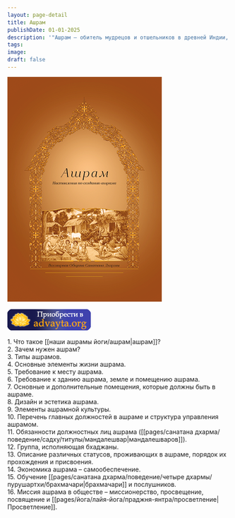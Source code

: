 ```yaml
---
layout: page-detail
title: Ашрам
publishDate: 01-01-2025
description: '"Ашрам – обитель мудрецов и отшельников в древней Индии, которая обычно располагалась в отдалённой местности – в горах или в лесу. Ашрам – пространство божественной мистерии, рождающее мудрецов. Ашрамы очень важны для духовной жизни в Санатана Дхарме, как в ведической, так и тантрической традиции. Ашрам – это место, где живут, служат Дхарме и ведут практику садху-свами, санньяси, брахмачари".'
tags: 
image: 
draft: false
---
```


![Ашрам](/upload/iblock/123/1235f957a2bf0995574253e05b91edb4.png)

[![](/i/images/buy-button.png)](/shop/books/ashram-book/)

  
 1\. Что такое [[наши ашрамы йоги/ашрам|ашрам]]?  
 2\. Зачем нужен ашрам?  
 3\. Типы ашрамов.  
 4\. Основные элементы жизни ашрама.  
 5\. Требование к месту ашрама.  
 6\. Требование к зданию ашрама, земле и помещению ашрама.  
 7\. Основные и дополнительные помещения, которые должны быть в ашраме.  
 8\. Дизайн и эстетика ашрама.  
 9\. Элементы ашрамной культуры.  
 10\. Перечень главных должностей в ашраме и структура управления ашрамом.  
 11\. Обязанности должностных лиц ашрама ([[pages/санатана дхарма/поведение/садху/титулы/мандалешвар|мандалешваров]]).  
 12\. Группа, исполняющая бхаджаны.  
 13\. Описание различных статусов, проживающих в ашраме, порядок их прохождения и присвоения.  
 14\. Экономика ашрама – самообеспечение.  
 15\. Обучение [[pages/санатана дхарма/поведение/четыре дхармы/пурушартхи/брахмачари|брахмачари]] и послушников.  
 16\. Миссия ашрама в обществе – миссионерство, просвещение, посвящение и [[pages/йога/лайя-йога/праджня-янтра/просветление|Просветление]]. 
